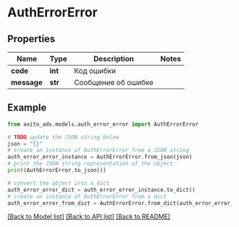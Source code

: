 # AuthErrorError


## Properties

Name | Type | Description | Notes
------------ | ------------- | ------------- | -------------
**code** | **int** | Код ошибки | 
**message** | **str** | Сообщение об ошибке | 

## Example

```python
from avito_ads.models.auth_error_error import AuthErrorError

# TODO update the JSON string below
json = "{}"
# create an instance of AuthErrorError from a JSON string
auth_error_error_instance = AuthErrorError.from_json(json)
# print the JSON string representation of the object
print(AuthErrorError.to_json())

# convert the object into a dict
auth_error_error_dict = auth_error_error_instance.to_dict()
# create an instance of AuthErrorError from a dict
auth_error_error_from_dict = AuthErrorError.from_dict(auth_error_error_dict)
```
[[Back to Model list]](../README.md#documentation-for-models) [[Back to API list]](../README.md#documentation-for-api-endpoints) [[Back to README]](../README.md)


